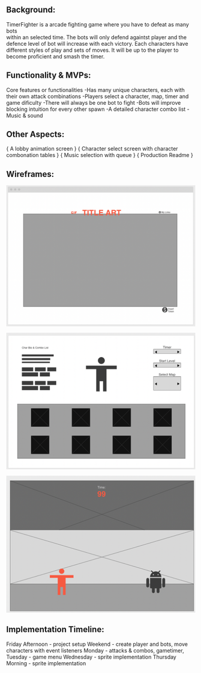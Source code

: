 ## Background:
TimerFighter is a arcade fighting game where you have to defeat as many bots  
within an selected time. The bots will only defend againtst player and the defence level of bot will increase with each victory.
Each characters have different styles of play and sets of moves. It will be up to the player to become proficient and smash the timer.

## Functionality & MVPs:

Core features or functionalities
-Has many unique characters, each with their own attack combinations
-Players select a character, map, timer and game dificulty
-There will always be one bot to fight
-Bots will improve blocking intuition for every other spawn
-A detailed character combo list 
-Music & sound 

## Other Aspects:
{ A lobby animation screen }
{ Character select screen with character combonation tables }
{ Music selection with queue }
{ Production Readme }

## Wireframes:

![Hot Nets Home Page](wireframes/browser_page.png)

![Hot Nets Home Page](wireframes/select_menu.png)

![Hot Nets Home Page](wireframes/game.png)

## Implementation Timeline:
Friday Afternoon - project setup
Weekend - create player and bots, move characters with event listeners
Monday - attacks & combos, gametimer,  
Tuesday - game menu
Wednesday - sprite implementation
Thursday Morning - sprite implementation



